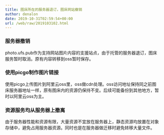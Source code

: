 ```yaml
---
title: 图床所在的服务器退订，图床网站撤销
author: denalon
date: 2019-10-31T02:59:54+00:00
url: /web/raw/2019103102.html
---
```

### 服务器撤销
photo.ufs.pub作为支持网站图片内容的支援站点，由于托管的服务器退订，图床服务暂时取消。原有内容转移到oss暂时保存。

### 使用picgo制作图片链接
使用picgo上传图片到阿里云oss里，oss做cdn处理。oss访问地址保持同之前图床服务器地址一样，原有图床内的资源仍保持不变。后续可能备份到其他地方，暂时以阿里云oss为主。

### 资源服务均从服务器上撤离
由于服务器性能和资源有限，大量资源不宜放在服务器上，静态资源均放置在对象存储中，避免占用服务器资源。同时也是在服务器做迁移时避免转移大量文件。